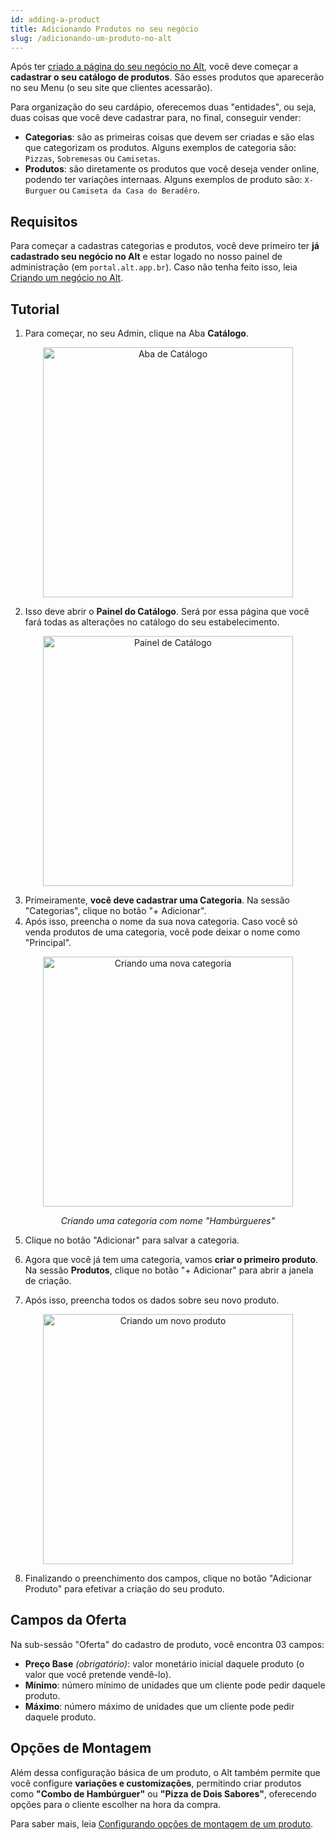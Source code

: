 ```yaml
---
id: adding-a-product
title: Adicionando Produtos no seu negócio
slug: /adicionando-um-produto-no-alt
---
```


Após ter [criado a página do seu negócio no Alt](/docs/criando-um-negocio-no-alt), você deve começar a **cadastrar o seu catálogo de produtos**. São esses produtos que aparecerão no seu Menu (o seu site que clientes acessarão).

Para organização do seu cardápio, oferecemos duas "entidades", ou seja, duas coisas que você deve cadastrar para, no final, conseguir vender:

- **Categorias**: são as primeiras coisas que devem ser criadas e são elas que categorizam os produtos. Alguns exemplos de categoria são: `Pizzas`, `Sobremesas` ou `Camisetas`.
- **Produtos**: são diretamente os produtos que você deseja vender online, podendo ter variações internaas. Alguns exemplos de produto são: `X-Burguer` ou `Camiseta da Casa do Beradêro`.

## Requisitos

Para começar a cadastras categorias e produtos, você deve primeiro ter **já cadastrado seu negócio no Alt** e estar logado no nosso painel de administração (em `portal.alt.app.br`). Caso não tenha feito isso, leia [Criando um negócio no Alt](/criando-um-negocio-no-alt).

## Tutorial

1. Para começar, no seu Admin, clique na Aba **Catálogo**.

<p align="center">
  <img class="framed" src="https://imgur.com/Tinfmwu.png" width="400" alt="Aba de Catálogo" />
</p>

2. Isso deve abrir o **Painel do Catálogo**. Será por essa página que você fará todas as alterações no catálogo do seu estabelecimento.

<p align="center">
  <img class="framed" src="
https://user-images.githubusercontent.com/18706156/97972576-7ed9a680-1da3-11eb-8cc0-4e14e6b964dd.png" width="400" alt="Painel de Catálogo" />
</p>

3. Primeiramente, **você deve cadastrar uma Categoria**. Na sessão "Categorias", clique no botão "+ Adicionar".
4. Após isso, preencha o nome da sua nova categoria. Caso você só venda produtos de uma categoria, você pode deixar o nome como "Principal".

<p align="center">
  <img class="framed" src="https://user-images.githubusercontent.com/18706156/97972820-de37b680-1da3-11eb-9b6b-f07013d23c9a.png" width="400" alt="Criando uma nova categoria" />
</p>
<p align="center"><i>Criando uma categoria com nome "Hambúrgueres"</i></p>

5. Clique no botão "Adicionar" para salvar a categoria.

6. Agora que você já tem uma categoria, vamos **criar o primeiro produto**. Na sessão **Produtos**, clique no botão "+ Adicionar" para abrir a janela de criação.

7. Após isso, preencha todos os dados sobre seu novo produto.

<p align="center">
  <img class="framed" src="https://user-images.githubusercontent.com/18706156/97973618-1d1a3c00-1da5-11eb-8f3c-703f877a83a7.png" width="400" alt="Criando um novo produto" />
</p>

8. Finalizando o preenchimento dos campos, clique no botão "Adicionar Produto" para efetivar a criação do seu produto.


## Campos da Oferta

Na sub-sessão "Oferta" do cadastro de produto, você encontra 03 campos:
- **Preço Base** _(obrigatório)_: valor monetário inicial daquele produto (o valor que você pretende vendê-lo).
- **Mínimo**: número mínimo de unidades que um cliente pode pedir daquele produto.
- **Máximo**: número máximo de unidades que um cliente pode pedir daquele produto.

## Opções de Montagem

Além dessa configuração básica de um produto, o Alt também permite que você configure **variações e customizações**, permitindo criar produtos como **"Combo de Hambúrguer"** ou **"Pizza de Dois Sabores"**, oferecendo opções para o cliente escolher na hora da compra. 

Para saber mais, leia [Configurando opções de montagem de um produto](/docs/guides/configurando-opcoes-de-montagem-de-produto).
